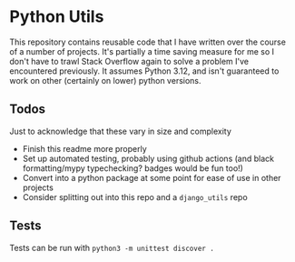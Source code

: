 # Python Utils

This repository contains reusable code that I have written over the course of a
number of projects. It's partially a time saving measure for me so I don't have
to trawl Stack Overflow again to solve a problem I've encountered previously. It
assumes Python 3.12, and isn't guaranteed to work on other (certainly on lower)
python versions.

## Todos
Just to acknowledge that these vary in size and complexity
- Finish this readme more properly
- Set up automated testing, probably using github actions (and black
  formatting/mypy typechecking? badges would be fun too!)
- Convert into a python package at some point for ease of use in other projects
- Consider splitting out into this repo and a `django_utils` repo

## Tests

Tests can be run with `python3 -m unittest discover .`
